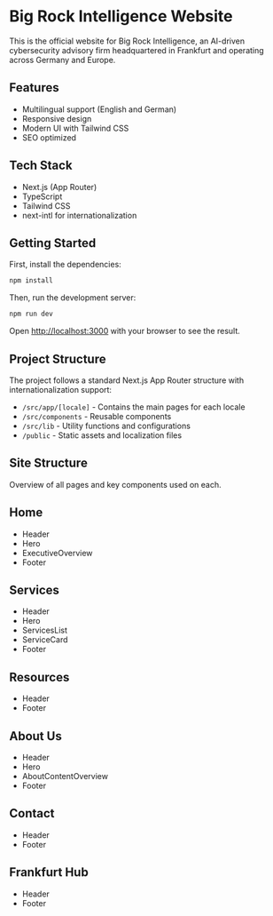 # Big Rock Intelligence Website

This is the official website for Big Rock Intelligence, an AI-driven cybersecurity advisory firm headquartered in Frankfurt and operating across Germany and Europe.

## Features

- Multilingual support (English and German)
- Responsive design
- Modern UI with Tailwind CSS
- SEO optimized

## Tech Stack

- Next.js (App Router)
- TypeScript
- Tailwind CSS
- next-intl for internationalization

## Getting Started

First, install the dependencies:

```bash
npm install
```

Then, run the development server:

```bash
npm run dev
```

Open [http://localhost:3000](http://localhost:3000) with your browser to see the result.

## Project Structure

The project follows a standard Next.js App Router structure with internationalization support:

- `/src/app/[locale]` - Contains the main pages for each locale
- `/src/components` - Reusable components
- `/src/lib` - Utility functions and configurations
- `/public` - Static assets and localization files

## Site Structure
Overview of all pages and key components used on each.

## Home
- Header
- Hero
- ExecutiveOverview
- Footer

## Services
- Header
- Hero
- ServicesList
- ServiceCard
- Footer

## Resources
- Header
- Footer

## About Us
- Header
- Hero
- AboutContentOverview
- Footer

## Contact
- Header
- Footer

## Frankfurt Hub
- Header
- Footer

